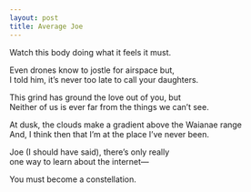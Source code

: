 ```yaml
---
layout: post
title: Average Joe
---
```


Watch this body doing what it feels it must.

Even drones know to jostle for airspace but,  
I told him, it’s never too late to call your daughters.

This grind has ground the love out of you, but  
Neither of us is ever far from the things we can’t see.

At dusk, the clouds make a gradient above the Waianae range  
And, I think then that I’m at the place I’ve never been.

Joe (I should have said), there’s only really  
one way to learn about the internet—  

You must become a constellation.
